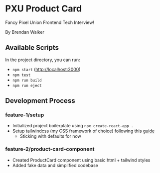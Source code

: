 # PXU Product Card

Fancy Pixel Union Frontend Tech Interview!

By Brendan Walker

## Available Scripts

In the project directory, you can run:

- `npm start` ([http://localhost:3000](http://localhost:3000))
- `npm test`
- `npm run build`
- `npm run eject`

## Development Process

### feature-1/setup

- Initialized project boilerplate using `npx create-react-app .`
- Setup tailwindcss (my CSS framework of choice) following this [guide](https://tailwindcss.com/docs/guides/create-react-app)
    - Sticking with defaults for now

### feature-2/product-card-component

- Created ProductCard component using basic html + tailwind styles
- Added fake data and simplified codebase
